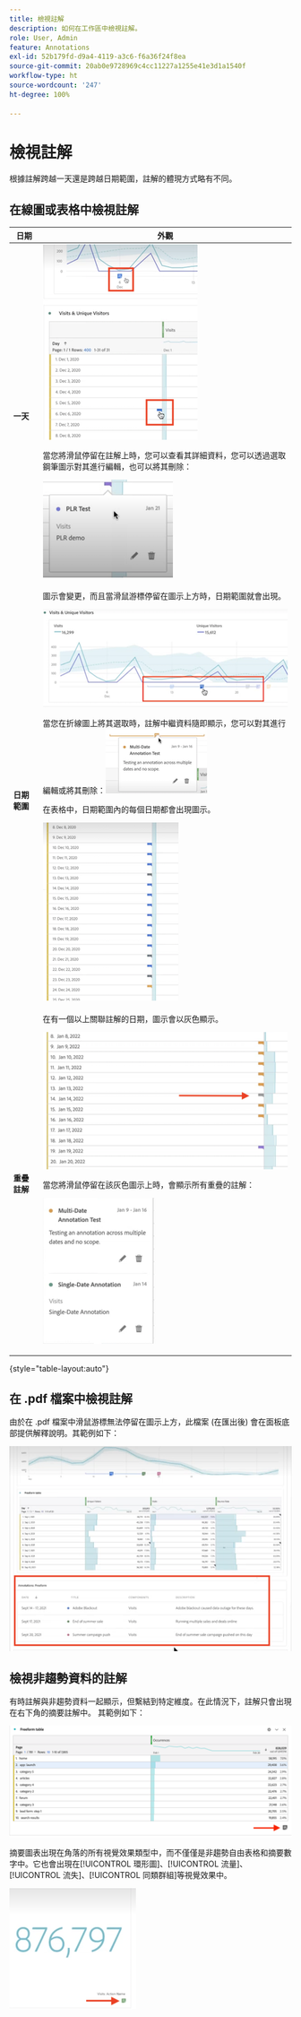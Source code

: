 ```yaml
---
title: 檢視註解
description: 如何在工作區中檢視註解。
role: User, Admin
feature: Annotations
exl-id: 52b179fd-d9a4-4119-a3c6-f6a36f24f8ea
source-git-commit: 20ab0e9728969c4cc11227a1255e41e3d1a1540f
workflow-type: ht
source-wordcount: '247'
ht-degree: 100%

---
```


# 檢視註解

根據註解跨越一天還是跨越日期範圍，註解的體現方式略有不同。

## 在線圖或表格中檢視註解

| 日期 | 外觀 |
| --- | --- |
| **一天** | ![](assets/single-day.png)<p>當您將滑鼠停留在註解上時，您可以查看其詳細資料，您可以透過選取鋼筆圖示對其進行編輯，也可以將其刪除：<p> ![](assets/hover.png) |
| **日期範圍** | 圖示會變更，而且當滑鼠游標停留在圖示上方時，日期範圍就會出現。<p>![](assets/multi-day.png)<p>當您在折線圖上將其選取時，註解中繼資料隨即顯示，您可以對其進行編輯或將其刪除：![](assets/multi-hover.png)<p>在表格中，日期範圍內的每個日期都會出現圖示。<p>![](assets/multi-day-table.png) |
| **重疊註解** | 在有一個以上關聯註解的日期，圖示會以灰色顯示。<p>![](assets/grey.png)<p>當您將滑鼠停留在該灰色圖示上時，會顯示所有重疊的註解：<p>![](assets/overlap.png) |

{style=&quot;table-layout:auto&quot;}

## 在 .pdf 檔案中檢視註解

由於在 .pdf 檔案中滑鼠游標無法停留在圖示上方，此檔案 (在匯出後) 會在面板底部提供解釋說明。其範例如下：

![](assets/ann-pdf.png)

## 檢視非趨勢資料的註解

有時註解與非趨勢資料一起顯示，但繫結到特定維度。在此情況下，註解只會出現在右下角的摘要註解中。 其範例如下：

![](assets/non-date.png)

摘要圖表出現在角落的所有視覺效果類型中，而不僅僅是非趨勢自由表格和摘要數字中。它也會出現在[!UICONTROL 環形圖]、[!UICONTROL 流量]、[!UICONTROL 流失]、[!UICONTROL 同類群組]等視覺效果中。

![](assets/ann-summary.png)
